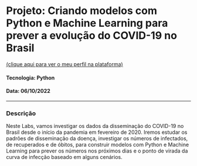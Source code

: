 # Projeto: Criando modelos com Python e Machine Learning para prever a evolução do COVID-19 no Brasil

[(clique aqui para ver o meu perfil na plataforma)](https://web.dio.me/users/guih_gabriel93?tab=achievements)
#### Tecnologia: Python
#### Data: 06/10/2022
-----------------------------------------
### Descrição

Neste Labs, vamos investigar os dados da disseminação do COVID-19 no Brasil desde o início da pandemia em fevereiro de 2020. Iremos estudar os padrões de disseminação da doença, investigar os números de infectados, de recuperados e de óbitos, para construir modelos com Python e Machine Learning para prever os números nos próximos dias e o ponto de virada da curva de infecção baseado em alguns cenários.